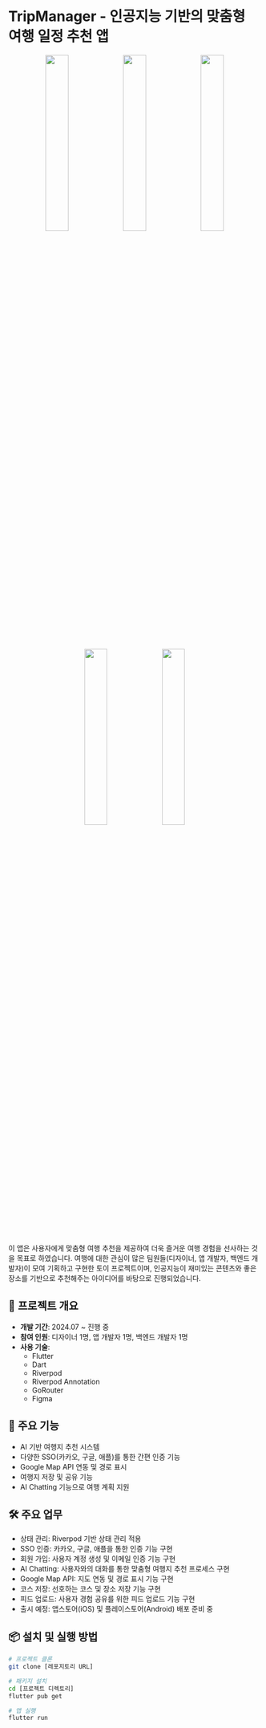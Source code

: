 # TripManager - 인공지능 기반의 맞춤형 여행 일정 추천 앱

<p align="center">
  <img src="https://github.com/user-attachments/assets/ec949740-57a6-4c6b-a9da-f3ce58bbf01e" width="30%" />
  <img src="https://github.com/user-attachments/assets/958dd20a-7c25-41a3-b37c-ede79fa1dbda" width="30%" />
  <img src="https://github.com/user-attachments/assets/4b4e467d-aec7-4242-b31b-8c5fe47ccd05" width="30%" />
</p>

<p align="center">
  <img src="https://github.com/user-attachments/assets/c08db73d-1bc4-436d-a426-15bbcdd8745e" width="30%" />
  <img src="https://github.com/user-attachments/assets/f2e6466e-3f41-4c4a-b0aa-6eba64b73edd" width="30%" />
</p>


이 앱은 사용자에게 맞춤형 여행 추천을 제공하여 더욱 즐거운 여행 경험을 선사하는 것을 목표로 하였습니다. 
여행에 대한 관심이 많은 팀원들(디자이너, 앱 개발자, 백엔드 개발자)이 모여 기획하고 구현한 토이 프로젝트이며, 인공지능이 재미있는 콘텐츠와 좋은 장소를 기반으로 추천해주는 아이디어를 바탕으로 진행되었습니다.

## 📅 프로젝트 개요

- **개발 기간**: 2024.07 ~ 진행 중
- **참여 인원**: 디자이너 1명, 앱 개발자 1명, 백엔드 개발자 1명
- **사용 기술**: 
  - Flutter
  - Dart
  - Riverpod
  - Riverpod Annotation
  - GoRouter
  - Figma

## 🚀 주요 기능

- AI 기반 여행지 추천 시스템
- 다양한 SSO(카카오, 구글, 애플)를 통한 간편 인증 기능
- Google Map API 연동 및 경로 표시
- 여행지 저장 및 공유 기능
- AI Chatting 기능으로 여행 계획 지원

## 🛠️ 주요 업무

- 상태 관리: Riverpod 기반 상태 관리 적용
- SSO 인증: 카카오, 구글, 애플을 통한 인증 기능 구현
- 회원 가입: 사용자 계정 생성 및 이메일 인증 기능 구현
- AI Chatting: 사용자와의 대화를 통한 맞춤형 여행지 추천 프로세스 구현
- Google Map API: 지도 연동 및 경로 표시 기능 구현
- 코스 저장: 선호하는 코스 및 장소 저장 기능 구현
- 피드 업로드: 사용자 경험 공유를 위한 피드 업로드 기능 구현
- 출시 예정: 앱스토어(iOS) 및 플레이스토어(Android) 배포 준비 중

## 📦 설치 및 실행 방법

```bash
# 프로젝트 클론
git clone [레포지토리 URL]

# 패키지 설치
cd [프로젝트 디렉토리]
flutter pub get

# 앱 실행
flutter run


